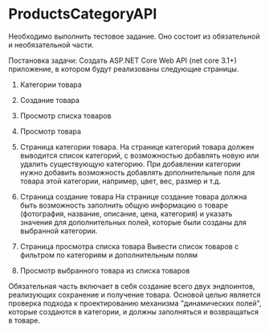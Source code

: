 # ProductsCategoryAPI

Необходимо выполнить тестовое задание. Оно состоит из обязательной и необязательной части.

Постановка задачи:
Создать ASP.NET Core Web API (net core 3.1+) приложение, в котором будут реализованы следующие страницы.

1. Категории товара
2. Создание товара
3. Просмотр списка товаров
4. Просмотр товара

1. Страница категории товара.
На странице категорий товара должен выводится список категорий, с возможностью добавлять новую или удалить существующую категорию.
При добавлении категории нужно добавить возможность добавлять дополнительные поля для товара этой категории, например, цвет, вес, размер и т.д.

2. Страница создание товара
На странице создание товара должна быть возможность заполнить общую информацию о товаре (фотография, название, описание, цена, категория) и указать значения для дополнительных полей, которые были созданы для выбранной категории.

3. Страница просмотра списка товара
Вывести список товаров с фильтром по категориям и дополнительным полям

4. Просмотр выбранного товара из списка товаров

Обязательная часть включает в себя создание всего двух эндпоинтов, реализующих сохранение и получение товара. Основой целью является проверка подхода к проектированию механизма "динамических полей", которые создаются в категории, и должны заполняться и возвращаться в товаре.
